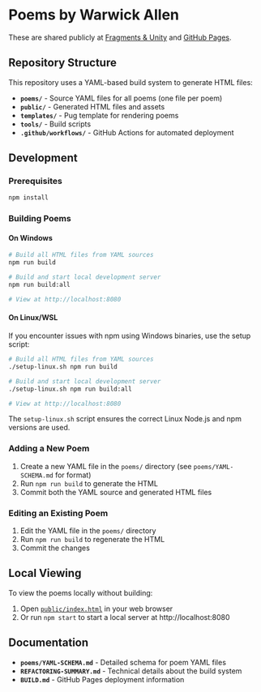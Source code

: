 # Poems by Warwick Allen

These are shared publicly at [Fragments & Unity](https://fragments-and-unity.blogspot.com/) and [GitHub Pages](https://warwick-allen.github.io/poems/).

## Repository Structure

This repository uses a YAML-based build system to generate HTML files:

- **`poems/`** - Source YAML files for all poems (one file per poem)
- **`public/`** - Generated HTML files and assets
- **`templates/`** - Pug template for rendering poems
- **`tools/`** - Build scripts
- **`.github/workflows/`** - GitHub Actions for automated deployment

## Development

### Prerequisites

```bash
npm install
```

### Building Poems

#### On Windows
```bash
# Build all HTML files from YAML sources
npm run build

# Build and start local development server
npm run build:all

# View at http://localhost:8080
```

#### On Linux/WSL
If you encounter issues with npm using Windows binaries, use the setup script:

```bash
# Build all HTML files from YAML sources
./setup-linux.sh npm run build

# Build and start local development server
./setup-linux.sh npm run build:all

# View at http://localhost:8080
```

The `setup-linux.sh` script ensures the correct Linux Node.js and npm versions are used.

### Adding a New Poem

1. Create a new YAML file in the `poems/` directory (see `poems/YAML-SCHEMA.md` for format)
2. Run `npm run build` to generate the HTML
3. Commit both the YAML source and generated HTML files

### Editing an Existing Poem

1. Edit the YAML file in the `poems/` directory
2. Run `npm run build` to regenerate the HTML
3. Commit the changes

## Local Viewing

To view the poems locally without building:
1. Open [`public/index.html`](public/index.html) in your web browser
2. Or run `npm start` to start a local server at http://localhost:8080

## Documentation

- **`poems/YAML-SCHEMA.md`** - Detailed schema for poem YAML files
- **`REFACTORING-SUMMARY.md`** - Technical details about the build system
- **`BUILD.md`** - GitHub Pages deployment information
